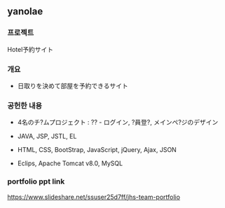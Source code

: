 ## yanolae

### 프로젝트
		 
Hotel予約サイト
		 
### 개요

* 日取りを決めて部屋を予約できるサイト
		 
### 공헌한 내용
 	
 * 4名のチ?ムプロジェクト : ?? - ログイン, ?員登?, メインペ?ジのデザイン
		
 * JAVA, JSP, JSTL, EL
		
 * HTML, CSS, BootStrap, JavaScript, jQuery, Ajax, JSON
				
 * Eclips, Apache Tomcat v8.0, MySQL
 
 ### portfolio ppt link
 https://www.slideshare.net/ssuser25d7ff/jhs-team-portfolio
